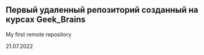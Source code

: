 ## Первый удаленный репозиторий созданный на курсах Geek_Brains
My first remote repository

21.07.2022